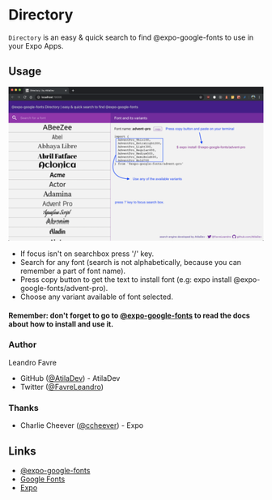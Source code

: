# Directory

`Directory` is an easy & quick search to find @expo-google-fonts to use in your Expo Apps.

## Usage

[![Info](./screenshot/info.png)]()

- If focus isn't on searchbox press '/' key.
- Search for any font (search is not alphabetically, because you can remember a part of font name).
- Press copy button to get the text to install font (e.g: expo install @expo-google-fonts/advent-pro).
- Choose any variant available of font selected.

#### Remember: don't forget to go to [@expo-google-fonts](https://github.com/expo/google-fonts) to read the docs about how to install and use it.

### Author

Leandro Favre
- GitHub ([@AtilaDev](https://github.com/AtilaDev)) - AtilaDev
- Twitter ([@FavreLeandro](https://twitter.com/FavreLeandro))

### Thanks

- Charlie Cheever ([@ccheever](https://github.com/ccheever)) - Expo

## Links

- [@expo-google-fonts](https://github.com/expo/google-fonts)
- [Google Fonts](https://fonts.google.com)
- [Expo](https://expo.dev/)
